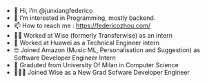 - 👋 Hi, I’m @junxiangfederico
- 👀 I’m interested in Programming, mostly backend.
- 📫 How to reach me : https://federicozhou.com/ 
- 🧑‍💻 Worked at Wise (formerly Transferwise) as an intern
- 🧰 Worked at Huawei as a Technical Engineer intern
- 🤓 Joined Amazon (Music ML, Personalisation and Suggestion) as Software Developer Engineer Intern
- 🫡 Graduted from University Of Milan in Computer Science
- 🧑🏼‍🎓 Joined Wise as a New Grad Sofware Developer Engineer
<!---
junxiangfederico/junxiangfederico is a ✨ special ✨ repository because its `README.md` (this file) appears on your GitHub profile.
You can click the Preview link to take a look at your changes.
--->
